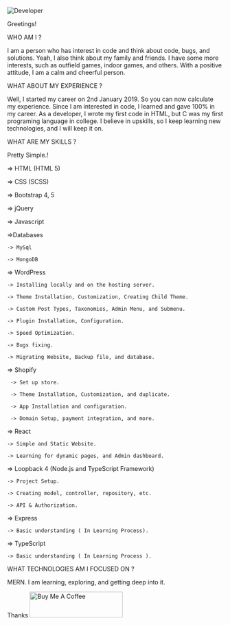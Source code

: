 ![Developer](https://user-images.githubusercontent.com/64454714/145720906-ef07963b-b3c6-4c7f-a586-a0a63f7e8150.jpg)


Greetings!

WHO AM I ?

I am a person who has interest in code and think about code, bugs, and solutions. Yeah, I also think about my family and friends. I have some more interests, such as outfield games, indoor games, and others. With a positive attitude, I am a calm and cheerful person. 

WHAT ABOUT MY EXPERIENCE ?

Well, I started my career on 2nd January 2019. So you can now calculate my experience. Since I am interested in code, I learned and gave 100% in my career. As a developer, I wrote my first code in HTML, but C was my first programing language in college. I believe in upskills, so I keep learning new technologies, and I will keep it on. 

WHAT ARE MY SKILLS ?

Pretty Simple.!

=> HTML (HTML 5)

=> CSS (SCSS)

=> Bootstrap 4, 5

=> jQuery

=> Javascript

=>Databases

    -> MySql
    
    -> MongoDB

=> WordPress

    -> Installing locally and on the hosting server.
    
    -> Theme Installation, Customization, Creating Child Theme.
    
    -> Custom Post Types, Taxonomies, Admin Menu, and Submenu.
    
    -> Plugin Installation, Configuration.
    
    -> Speed Optimization.
    
    -> Bugs fixing.
    
    -> Migrating Website, Backup file, and database.

=> Shopify

     -> Set up store.
     
     -> Theme Installation, Customization, and duplicate.
     
     -> App Installation and configuration.
     
     -> Domain Setup, payment integration, and more. 

=> React

    -> Simple and Static Website.
    
    -> Learning for dynamic pages, and Admin dashboard.

=> Loopback 4 (Node.js and TypeScript Framework)

    -> Project Setup.
    
    -> Creating model, controller, repository, etc.
    
    -> API & Authorization.

=> Express

    -> Basic understanding ( In Learning Process).

=> TypeScript

    -> Basic understanding ( In Learning Process ).


WHAT TECHNOLOGIES AM I FOCUSED ON ?

MERN. I am learning, exploring, and getting deep into it. 

Thanks
<a href="https://www.buymeacoffee.com/thearvind" target="_blank"><img src="https://cdn.buymeacoffee.com/buttons/v2/default-yellow.png" alt="Buy Me A Coffee" style="height: 60px !important;width: 217px !important;" ></a>
